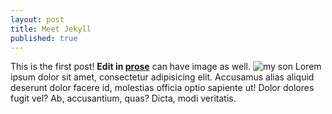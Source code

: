```yaml
---
layout: post
title: Meet Jekyll
published: true
---
```


This is the first post!
**Edit in [prose](http://prose.io/)**
can have image as well.
![my son](/_posts/QQ%E6%88%AA%E5%9B%BE20140805131613.png)
Lorem ipsum dolor sit amet, consectetur adipisicing elit. Accusamus alias aliquid deserunt dolor facere id, molestias officia optio sapiente ut! Dolor dolores fugit vel? Ab, accusantium, quas? Dicta, modi veritatis.